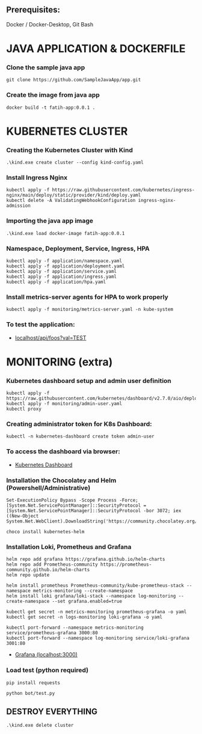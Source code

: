 ## Prerequisites: 
Docker / Docker-Desktop,
Git Bash


# JAVA APPLICATION & DOCKERFILE

### Clone the sample java app
```
git clone https://github.com/SampleJavaApp/app.git
```

### Create the image from java app
```
docker build -t fatih-app:0.0.1 .
```


# KUBERNETES CLUSTER #

### Creating the Kubernetes Cluster with Kind
```
.\kind.exe create cluster --config kind-config.yaml
```

### Install Ingress Nginx
```
kubectl apply -f https://raw.githubusercontent.com/kubernetes/ingress-nginx/main/deploy/static/provider/kind/deploy.yaml
kubectl delete -A ValidatingWebhookConfiguration ingress-nginx-admission
```

### Importing the java app image
```
.\kind.exe load docker-image fatih-app:0.0.1
```

### Namespace, Deployment, Service, Ingress, HPA 
```
kubectl apply -f application/namespace.yaml
kubectl apply -f application/deployment.yaml
kubectl apply -f application/service.yaml
kubectl apply -f application/ingress.yaml
kubectl apply -f application/hpa.yaml
```

### Install metrics-server agents for HPA to work properly
```
kubectl apply -f monitoring/metrics-server.yaml -n kube-system
```

### To test the application:
* [localhost/api/foos?val=TEST](http://localhost/api/foos?val=TEST)


# MONITORING (extra)

### Kubernetes dashboard setup and admin user definition
```
kubectl apply -f https://raw.githubusercontent.com/kubernetes/dashboard/v2.7.0/aio/deploy/recommended.yaml
kubectl apply -f monitoring/admin-user.yaml 
kubectl proxy
```

### Creating administrator token for K8s Dashboard:
```
kubectl -n kubernetes-dashboard create token admin-user
```

### To access the dashboard via browser:
* [Kubernetes Dashboard](http://localhost:8001/api/v1/namespaces/kubernetes-dashboard/services/https:kubernetes-dashboard:/proxy/)


### Installation the Chocolatey and Helm (Powershell/Administrative)
```
Set-ExecutionPolicy Bypass -Scope Process -Force; [System.Net.ServicePointManager]::SecurityProtocol = [System.Net.ServicePointManager]::SecurityProtocol -bor 3072; iex ((New-Object System.Net.WebClient).DownloadString('https://community.chocolatey.org/install.ps1'))

choco install kubernetes-helm
```

### Installation Loki, Prometheus and Grafana
```
helm repo add grafana https://grafana.github.io/helm-charts
helm repo add Prometheus-community https://prometheus-community.github.io/helm-charts
helm repo update
```

```
helm install prometheus Prometheus-community/kube-prometheus-stack --namespace metrics-monitoring --create-namespace
helm install loki grafana/loki-stack --namespace log-monitoring --create-namespace --set grafana.enabled=true
```

```
kubectl get secret -n metrics-monitoring prometheus-grafana -o yaml
kubectl get secret -n logs-monitoring loki-grafana -o yaml
```

```
kubectl port-forward --namespace metrics-monitoring service/prometheus-grafana 3000:80
kubectl port-forward --namespace log-monitoring service/loki-grafana 3001:80
```
*   [Grafana (localhost:3000)](http://localhost:3000)

### Load test (python required)

```
pip install requests

python bot/test.py
```


## DESTROY EVERYTHING
```
.\kind.exe delete cluster 
```

